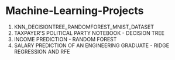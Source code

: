 # Machine-Learning-Projects
1. KNN_DECISIONTREE_RANDOMFOREST_MNIST_DATASET
2. TAXPAYER'S POLITICAL PARTY NOTEBOOK - DECISION TREE
3. INCOME PREDICTION - RANDOM FOREST
4. SALARY PREDICTION OF AN ENGINEERING GRADUATE - RIDGE REGRESSION AND RFE
